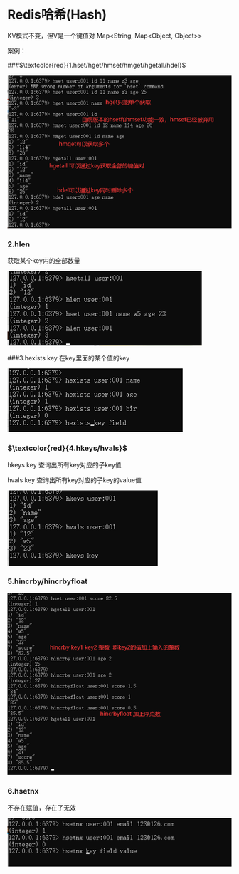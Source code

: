 # Redis哈希(Hash)

KV模式不变，但V是一个键值对  Map<String, Map<Object, Object>>

案例：

###$\textcolor{red}{1.hset/hget/hmset/hmget/hgetall/hdel}$

![](images/34.hash命令.jpg)

### 2.hlen

获取某个key内的全部数量

![](images/35.Hash-hlen.jpg)

###3.hexists key 在key里面的某个值的key

![](images/36.hash-hexists.jpg)

### $\textcolor{red}{4.hkeys/hvals}$

hkeys key 查询出所有key对应的子key值

hvals key 查询出所有key对应的子key的value值

![](images/37.hash-hkeys.jpg)

### 5.hincrby/hincrbyfloat

![](images/38.hash-hincrby.jpg)

### 6.hsetnx

不存在赋值，存在了无效

![](images/39.hash-hsetnx.jpg)

